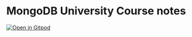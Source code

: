 # MongoDB University Course notes

[![Open in Gitpod](https://gitpod.io/button/open-in-gitpod.svg)](https://gitpod.io/#https://github.com/ovimihai/mongo-university-courses)